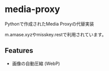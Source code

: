 # media-proxy
Pythonで作成されたMedia Proxyの代替実装

m.amase.xyzやmisskey.restで利用されています。
## Features
* 画像の自動圧縮 (WebP)
